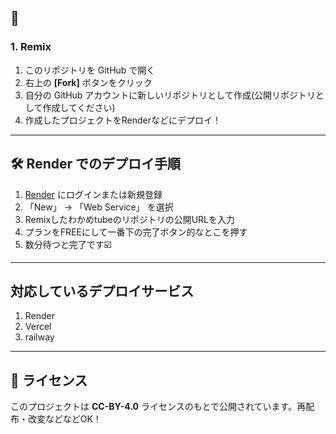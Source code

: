 ## 🚀

### 1. Remix

1. このリポジトリを GitHub で開く
2. 右上の **[Fork]** ボタンをクリック
3. 自分の GitHub アカウントに新しいリポジトリとして作成(公開リポジトリとして作成してください)
4. 作成したプロジェクトをRenderなどにデプロイ！

---

## 🛠 Render でのデプロイ手順

1. [Render](https://render.com/) にログインまたは新規登録
2. 「New」 → 「Web Service」 を選択
3. Remixしたわかめtubeのリポジトリの公開URLを入力
4. プランをFREEにして一番下の完了ボタン的なとこを押す
5. 数分待つと完了です☑️

---

## 対応しているデプロイサービス

1. Render
2. Vercel
3. railway

---

## 📄 ライセンス

このプロジェクトは **CC-BY-4.0** ライセンスのもとで公開されています。再配布・改変などなどOK！
